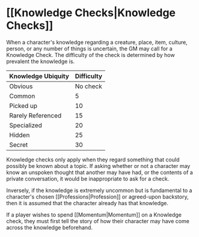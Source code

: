 # [[Knowledge Checks|Knowledge Checks]]
When a character's knowledge regarding a creature, place, item, culture, person, or any number of things is uncertain, the GM may call for a Knowledge Check. The difficulty of the check is determined by how prevalent the knowledge is.

| Knowledge Ubiquity | Difficulty |
| ------------------ | ---------- |
| Obvious            | No check   |
| Common             | 5          |
| Picked up          | 10         |
| Rarely Referenced  | 15         |
| Specialized        | 20         |
| Hidden             | 25         |
| Secret             | 30         |

Knowledge checks only apply when they regard something that could possibly be known about a topic. If asking whether or not a character may know an unspoken thought that another may have had, or the contents of a private conversation, it would be inappropriate to ask for a check.

Inversely, if the knowledge is extremely uncommon but is fundamental to a character's chosen [[Professions|Profession]] or agreed-upon backstory, then it is assumed that the character already has that knowledge.

If a player wishes to spend [[Momentum|Momentum]] on a Knowledge check, they must first tell the story of how their character may have come across the knowledge beforehand.